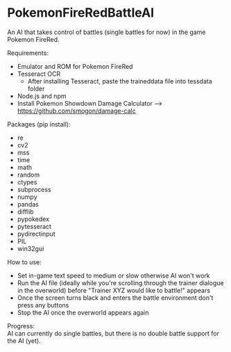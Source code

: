 # PokemonFireRedBattleAI

An AI that takes control of battles (single battles for now) in the game Pokemon FireRed.

Requirements:
- Emulator and ROM for Pokemon FireRed
- Tesseract OCR
  - After installing Tesseract, paste the traineddata file into tessdata folder
- Node.js and npm
- Install Pokemon Showdown Damage Calculator --> https://github.com/smogon/damage-calc

Packages (pip install):
- re
- cv2
- mss
- time
- math
- random
- ctypes
- subprocess
- numpy
- pandas
- difflib
- pypokedex
- pytesseract
- pydirectinput
- PIL
- win32gui

How to use:
- Set in-game text speed to medium or slow otherwise AI won't work
- Run the AI file (ideally while you're scrolling through the trainer dialogue in the overworld) before "Trainer XYZ would like to battle!" appears
- Once the screen turns black and enters the battle environment don't press any buttons
- Stop the AI once the overworld appears again

Progress:
<br />
AI can currently do single battles, but there is no double battle support for the AI (yet).
